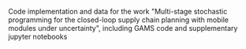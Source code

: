 Code implementation and data for the work "Multi-stage stochastic programming for the closed-loop supply chain planning with mobile modules under uncertainty", including GAMS code and supplementary jupyter notebooks 